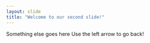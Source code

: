 ```yaml
---
layout: slide
title: "Welcome to our second slide!"
---
```

Something else goes here
Use the left arrow to go back!
